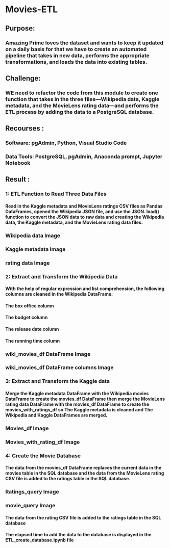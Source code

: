 # Movies-ETL
## Purpose:
### Amazing Prime loves the dataset and wants to keep it updated on a daily basis for that we have to create an automated pipeline that takes in new data, performs the appropriate transformations, and loads the data into existing tables.
## Challenge:
### WE need to refactor the code from this module to create one function that takes in the three files—Wikipedia data, Kaggle metadata, and the MovieLens rating data—and performs the ETL process by adding the data to a PostgreSQL database.
## Recourses :
### Software: pgAdmin, Python, Visual Studio Code 
### Data Tools: PostgreSQL, pgAdmin, Anaconda prompt, Jupyter Notebook
## Result :
### 1: ETL Function to Read Three Data Files
 #### Read in the Kaggle metadata and MovieLens ratings CSV files as Pandas DataFrames, opened the Wikipedia JSON file, and use the JSON. load() function to convert the JSON data to raw data and creating the Wikipedia data, the Kaggle metadata, and the MovieLens rating data files.
 ### Wikipedia data Image
 ### Kaggle metadata Image
 ### rating data Image
### 2: Extract and Transform the Wikipedia Data
####  With the help of regular expression  and list comprehension, the following columns are cleaned in the Wikipedia DataFrame:
#### The box office column
#### The budget column
#### The release date column
#### The running time column
### wiki_movies_df DataFrame Image 
### wiki_movies_df DataFrame columns Image
### 3: Extract and Transform the Kaggle data
#### Merge the Kaggle metadata DataFrame with the Wikipedia movies DataFrame to create the movies_df DataFrame then merge the MovieLens rating data DataFrame with the movies_df DataFrame to create the movies_with_ratings_df so The Kaggle metadata is cleaned and The Wikipedia and Kaggle DataFrames are merged.
### Movies_df Image
### Movies_with_rating_df Image
### 4: Create the Movie Database
#### The data from the movies_df DataFrame replaces the current data in the movies table in the SQL database and the data from the MovieLens rating CSV file is added to the ratings table in the SQL database.
### Ratings_query Image
### movie_query Image
#### The data from the rating CSV file is added to the ratings table in the SQL database 
#### The elapsed time to add the data to the database is displayed in the ETL_create_database.ipynb file
